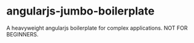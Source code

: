 # angularjs-jumbo-boilerplate
A heavyweight angularjs boilerplate for complex applications. NOT FOR BEGINNERS.
